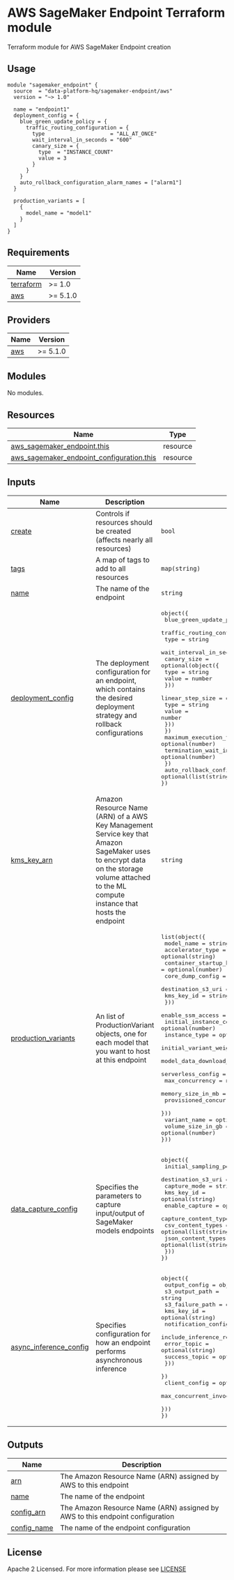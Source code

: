 # AWS SageMaker Endpoint Terraform module
Terraform module for AWS SageMaker Endpoint creation

## Usage

```hcl
module "sagemaker_endpoint" {
  source  = "data-platform-hq/sagemaker-endpoint/aws"
  version = "~> 1.0"
  
  name = "endpoint1"
  deployment_config = {
    blue_green_update_policy = {
      traffic_routing_configuration = {
        type                     = "ALL_AT_ONCE"
        wait_interval_in_seconds = "600"
        canary_size = {
          type  = "INSTANCE_COUNT"
          value = 3
        }
      }
    }
    auto_rollback_configuration_alarm_names = ["alarm1"]
  }
  
  production_variants = [
    {
      model_name = "model1"
    }
  ]
}
```

<!-- BEGIN_TF_DOCS -->
## Requirements

| Name                                                                        | Version  |
|-----------------------------------------------------------------------------|----------|
| <a name="requirement_terraform"></a> [terraform](#requirement\_terraform)   | >= 1.0   |
| <a name="requirement_aws"></a> [aws](#requirement\_aws)                     | >= 5.1.0 |

## Providers

| Name                                                | Version  |
|-----------------------------------------------------|----------|
| <a name="provider_aws"></a> [aws](#provider\_aws)   | >= 5.1.0 |

## Modules

No modules.

## Resources

| Name                                                                                                                                                      | Type     |
|-----------------------------------------------------------------------------------------------------------------------------------------------------------|----------|
| [aws_sagemaker_endpoint.this](https://registry.terraform.io/providers/hashicorp/aws/latest/docs/resources/sagemaker_endpoint)                             | resource |
| [aws_sagemaker_endpoint_configuration.this](https://registry.terraform.io/providers/hashicorp/aws/latest/docs/resources/sagemaker_endpoint_configuration) | resource |

## Inputs

| Name                                                                                                                                                        | Description                                                                                                                                                                                 | Type                                                                                                                                                                                                                                                                                                                                                                                                                                                                                                                                                                                                                                                                                                                                                                                                                                                                                                                                                                                      | Default | Required |
|-------------------------------------------------------------------------------------------------------------------------------------------------------------|---------------------------------------------------------------------------------------------------------------------------------------------------------------------------------------------|-------------------------------------------------------------------------------------------------------------------------------------------------------------------------------------------------------------------------------------------------------------------------------------------------------------------------------------------------------------------------------------------------------------------------------------------------------------------------------------------------------------------------------------------------------------------------------------------------------------------------------------------------------------------------------------------------------------------------------------------------------------------------------------------------------------------------------------------------------------------------------------------------------------------------------------------------------------------------------------------|---------|:--------:|
| <a name="input_create"></a> [create](#input\_create)                                                                                                        | Controls if resources should be created (affects nearly all resources)                                                                                                                      | `bool`                                                                                                                                                                                                                                                                                                                                                                                                                                                                                                                                                                                                                                                                                                                                                                                                                                                                                                                                                                                    | `true`  |    no    |
| <a name="input_tags"></a> [tags](#input\_tags)                                                                                                              | A map of tags to add to all resources                                                                                                                                                       | `map(string)`                                                                                                                                                                                                                                                                                                                                                                                                                                                                                                                                                                                                                                                                                                                                                                                                                                                                                                                                                                             | `{}`    |    no    |
| <a name="input_name"></a> [name](#input\_name)                                                                                                              | The name of the endpoint                                                                                                                                                                    | `string`                                                                                                                                                                                                                                                                                                                                                                                                                                                                                                                                                                                                                                                                                                                                                                                                                                                                                                                                                                                  | n/a     |   yes    |
| <a name="input_deployment_config"></a> [deployment\_config](#input\_deployment\_config)                                                                     | The deployment configuration for an endpoint, which contains the desired deployment strategy and rollback configurations                                                                    | <pre>object({<br/>  blue_green_update_policy = object({<br/>    traffic_routing_configuration = object({<br/>      type                     = string<br/>      wait_interval_in_seconds = number<br/>      canary_size = optional(object({<br/>        type  = string<br/>        value = number<br/>      }))<br/>      linear_step_size = optional(object({<br/>        type  = string<br/>        value = number<br/>      }))<br/>    })<br/>    maximum_execution_timeout_in_seconds = optional(number)<br/>    termination_wait_in_seconds          = optional(number)<br/>  })<br/>  auto_rollback_configuration_alarm_names = optional(list(string))<br/>})</pre>                                                                                                                                                                                                                                                                                                                 | `null`  |    no    |
| <a name="input_kms_key_arn"></a> [kms\_key\_arn](#input\_kms\_key\_arn)                                                                                     | Amazon Resource Name (ARN) of a AWS Key Management Service key that Amazon SageMaker uses to encrypt data on the storage volume attached to the ML compute instance that hosts the endpoint | `string`                                                                                                                                                                                                                                                                                                                                                                                                                                                                                                                                                                                                                                                                                                                                                                                                                                                                                                                                                                                  | `null`  |    no    |
| <a name="input_production_variants"></a> [production\_variants](#input\_production\_variants)                                                               | An list of ProductionVariant objects, one for each model that you want to host at this endpoint                                                                                             | <pre>list(object({<br/>  model_name                                        = string<br/>  accelerator_type                                  = optional(string)<br/>  container_startup_health_check_timeout_in_seconds = optional(number)<br/>  core_dump_config = optional(object({<br/>    destination_s3_uri = string<br/>    kms_key_id         = string<br/>  }))<br/>  enable_ssm_access                      = optional(bool)<br/>  initial_instance_count                 = optional(number)<br/>  instance_type                          = optional(string)<br/>  initial_variant_weight                 = optional(string)<br/>  model_data_download_timeout_in_seconds = optional(number)<br/>  serverless_config = optional(object({<br/>    max_concurrency         = number<br/>    memory_size_in_mb       = number<br/>    provisioned_concurrency = number<br/>  }))<br/>  variant_name      = optional(string)<br/>  volume_size_in_gb = optional(number)<br/>}))</pre> | `[]`    |    no    |
| <a name="input_data_capture_config"></a> [data\_capture\_config](#input\_data\_capture\_config)                                                             | Specifies the parameters to capture input/output of SageMaker models endpoints                                                                                                              | <pre>object({<br/>  initial_sampling_percentage = number<br/>  destination_s3_uri          = string<br/>  capture_mode                = string<br/>  kms_key_id                  = optional(string)<br/>  enable_capture              = optional(bool)<br/>  capture_content_type_header = optional(object({<br/>    csv_content_types  = optional(list(string))<br/>    json_content_types = optional(list(string))<br/>  }))<br/>})</pre>                                                                                                                                                                                                                                                                                                                                                                                                                                                                                                                                               | `null`  |    no    |
| <a name="input_async_inference_config"></a> [async\_inference\_config](#input\_async\_inference\_config)                                                    | Specifies configuration for how an endpoint performs asynchronous inference                                                                                                                 | <pre>object({<br/>  output_config = object({<br/>    s3_output_path  = string<br/>    s3_failure_path = optional(string)<br/>    kms_key_id      = optional(string)<br/>    notification_config = optional(object({<br/>      include_inference_response_in = optional(string)<br/>      error_topic                   = optional(string)<br/>      success_topic                 = optional(string)<br/>    }))<br/>  })<br/>  client_config = optional(object({<br/>    max_concurrent_invocations_per_instance = optional(number)<br/>  }))<br/>})</pre>                                                                                                                                                                                                                                                                                                                                                                                                                               | `null`  |    no    |

## Outputs

| Name                                                                                                              | Description                                                                   |
|-------------------------------------------------------------------------------------------------------------------|-------------------------------------------------------------------------------|
| <a name="output_arn"></a> [arn](#output\_arn)                                                                     | The Amazon Resource Name (ARN) assigned by AWS to this endpoint               |
| <a name="output_name"></a> [name](#output\_name)                                                                  | The name of the endpoint                                                      |
| <a name="output_config_arn"></a> [config\_arn](#output\_config\_arn)                                              | The Amazon Resource Name (ARN) assigned by AWS to this endpoint configuration |
| <a name="output_config_name"></a> [config\_name](#output\_config\_name)                                           | The name of the endpoint configuration                                        |
<!-- END_TF_DOCS -->

## License

Apache 2 Licensed. For more information please see [LICENSE](https://github.com/data-platform-hq/terraform-azurerm-linux-web-app/tree/main/LICENSE)
